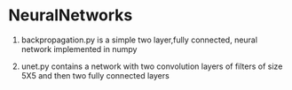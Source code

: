 # NeuralNetworks

1. backpropagation.py is a simple two layer,fully connected, neural network implemented in
numpy  

2. unet.py contains a network with two convolution layers of filters of size 5X5 and then two fully connected layers